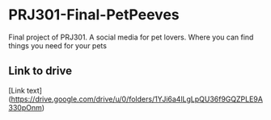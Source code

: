 # PRJ301-Final-PetPeeves
Final project of PRJ301. A social media for pet lovers. Where you can find things you need for your pets
## Link to drive
[Link text] (https://drive.google.com/drive/u/0/folders/1YJi6a4lLgLpQU36f9GQZPLE9A330pOnm)
